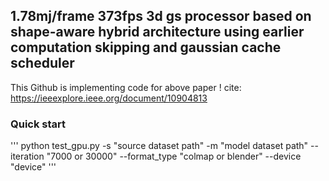 ## 1.78mj/frame 373fps 3d gs processor based on shape-aware hybrid architecture using earlier computation skipping and gaussian cache scheduler 

This Github is implementing code for above paper ! 
cite: https://ieeexplore.ieee.org/document/10904813

### Quick start 
'''
python test_gpu.py -s "source dataset path" -m "model dataset path" --iteration "7000 or 30000" --format_type "colmap or blender" --device "device"
'''
